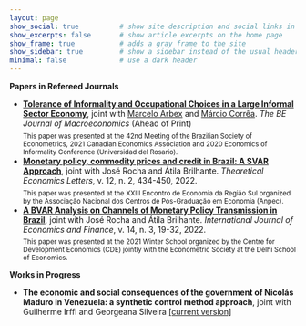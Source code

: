 ```yaml
---
layout: page
show_social: true          # show site description and social links in the footer
show_excerpts: false       # show article excerpts on the home page
show_frame: true           # adds a gray frame to the site
show_sidebar: true         # show a sidebar instead of the usual header
minimal: false             # use a dark header
---
```


**Papers in Refereed Journals**
- **[Tolerance of Informality and Occupational Choices in a Large Informal Sector Economy](https://doi.org/10.1515/bejm-2021-0076)**, joint with [Marcelo Arbex](https://sites.google.com/site/arbexmarcelo/) and [Márcio Corrêa](https://orcid.org/0000-0001-6715-6753). _The BE Journal of Macroeconomics_ (Ahead of Print)  
<sub>This paper was presented at the 42nd Meeting of the Brazilian Society of Econometrics, 2021 Canadian Economics Association and 2020 Economics of Informality Conference (Universidad del Rosario).<sub>
- **[Monetary policy, commodity prices and credit in Brazil: A SVAR Approach](https://doi.org/10.4236/tel.2022.122024)**, joint with José Rocha and Átila Brilhante. _Theoretical Economics Letters_, v. 12, n. 2, 434-450, 2022.  
<sub>This paper was presented at the XXIII Encontro de Economia da Região Sul organized by the Associação Nacional dos Centros de Pós-Graduação em Economia (Anpec).<sub>
- **[A BVAR Analysis on Channels of Monetary Policy Transmission in Brazil](https://doi.org/10.5539/ijef.v14n3p19)**, joint with José Rocha and Átila Brilhante. _International Journal of Economics and Finance_, v. 14, n. 3, 19-32, 2022.  
<sub>This paper was presented at the 2021 Winter School organized by the Centre for Development Economics (CDE) jointly with the Econometric Society at the Delhi School of Economics.<sub>
  
**Works in Progress**
- **The economic and social consequences of the government of Nicolás Maduro in Venezuela: a synthetic control method approach**, joint with Guilherme Irffi and Georgeana Silveira [[current version]](https://drive.google.com/file/d/1GNOAQUIVO-VHNNJ8IVENXIPTgct9CyDW/view?usp=sharing)


